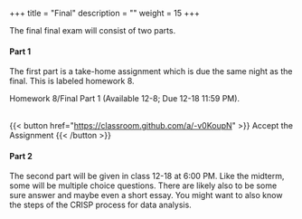 +++
title = "Final"
description = ""
weight = 15
+++

The final final exam will consist of two parts.

#### Part 1
The first part is a take-home assignment which is due the same night as the final. This is labeled homework 8.

Homework 8/Final Part 1 (Available 12-8; Due 12-18 11:59 PM).<br><br>

{{< button href="https://classroom.github.com/a/-v0KoupN" >}} Accept the Assignment {{< /button >}}


#### Part 2
The second part will be given in class 12-18 at 6:00 PM.  Like the midterm, some will be multiple choice questions. There are likely also to be some sure answer and maybe even a short essay. You might want to also know the steps of the CRISP process for data analysis.
